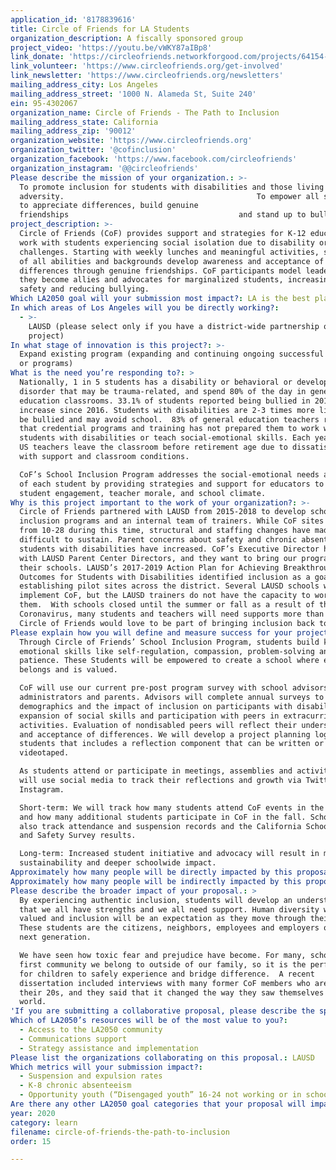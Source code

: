 ```yaml
---
application_id: '8178839616'
title: Circle of Friends for LA Students
organization_description: A fiscally sponsored group
project_video: 'https://youtu.be/vWKY87aIBp8'
link_donate: 'https://circleofriends.networkforgood.com/projects/64154-circleofriends'
link_volunteer: 'https://www.circleofriends.org/get-involved'
link_newsletter: 'https://www.circleofriends.org/newsletters'
mailing_address_city: Los Angeles
mailing_address_street: '1000 N. Alameda St, Suite 240'
ein: 95-4302067
organization_name: Circle of Friends - The Path to Inclusion
mailing_address_state: California
mailing_address_zip: '90012'
organization_website: 'https://www.circleofriends.org'
organization_twitter: '@cofinclusion'
organization_facebook: 'https://www.facebook.com/circleofriends'
organization_instagram: '@@circleofriends'
Please describe the mission of your organization.: >-
  To promote inclusion for students with disabilities and those living with
  adversity.                                           To empower all students
  to appreciate differences, build genuine
  friendships                                      and stand up to bullying.  
project_description: >-
  Circle of Friends (CoF) provides support and strategies for K-12 educators who
  work with students experiencing social isolation due to disability or other
  challenges. Starting with weekly lunches and meaningful activities, students
  of all abilities and backgrounds develop awareness and acceptance of
  differences through genuine friendships. CoF participants model leadership as
  they become allies and advocates for marginalized students, increasing school
  safety and reducing bullying.  
Which LA2050 goal will your submission most impact?: LA is the best place to LEARN
In which areas of Los Angeles will you be directly working?:
  - >-
    LAUSD (please select only if you have a district-wide partnership or
    project)
In what stage of innovation is this project?: >-
  Expand existing program (expanding and continuing ongoing successful projects
  or programs)
What is the need you’re responding to?: >
  Nationally, 1 in 5 students has a disability or behavioral or developmental
  disorder that may be trauma-related, and spend 80% of the day in general
  education classrooms. 33.1% of students reported being bullied in 2019, a 5%
  increase since 2016. Students with disabilities are 2-3 times more likely to
  be bullied and may avoid school.  83% of general education teachers report
  that credential programs and training has not prepared them to work with
  students with disabilities or teach social-emotional skills. Each year, 8% of
  US teachers leave the classroom before retirement age due to dissatisfaction
  with support and classroom conditions. 

  CoF’s School Inclusion Program addresses the social-emotional needs and safety
  of each student by providing strategies and support for educators to improve
  student engagement, teacher morale, and school climate. 
Why is this project important to the work of your organization?: >-
  Circle of Friends partnered with LAUSD from 2015-2018 to develop school
  inclusion programs and an internal team of trainers. While CoF sites expanded
  from 10-28 during this time, structural and staffing changes have made it
  difficult to sustain. Parent concerns about safety and chronic absenteeism for
  students with disabilities have increased. CoF’s Executive Director has met
  with LAUSD Parent Center Directors, and they want to bring our program to
  their schools. LAUSD’s 2017-2019 Action Plan for Achieving Breakthroughs in
  Outcomes for Students with Disabilities identified inclusion as a goal,
  establishing pilot sites across the district. Several LAUSD schools want to
  implement CoF, but the LAUSD trainers do not have the capacity to work with
  them.  With schools closed until the summer or fall as a result of the
  Coronavirus, many students and teachers will need supports more than ever.
  Circle of Friends would love to be part of bringing inclusion back to school
Please explain how you will define and measure success for your project.: >
  Through Circle of Friends’ School Inclusion Program, students build key social
  emotional skills like self-regulation, compassion, problem-solving and
  patience. These Students will be empowered to create a school where everyone
  belongs and is valued.

  CoF will use our current pre-post program survey with school advisors,
  administrators and parents. Advisors will complete annual surveys to record
  demographics and the impact of inclusion on participants with disabilities,
  expansion of social skills and participation with peers in extracurricular
  activities. Evaluation of nondisabled peers will reflect their understanding
  and acceptance of differences. We will develop a project planning log for
  students that includes a reflection component that can be written or
  videotaped.

  As students attend or participate in meetings, assemblies and activities, we
  will use social media to track their reflections and growth via Twitter,
  Instagram. 

  Short-term: We will track how many students attend CoF events in the spring
  and how many additional students participate in CoF in the fall. Schools can
  also track attendance and suspension records and the California School Climate
  and Safety Survey results.

  Long-term: Increased student initiative and advocacy will result in more
  sustainability and deeper schoolwide impact.  
Approximately how many people will be directly impacted by this proposal?: '90'
Approximately how many people will be indirectly impacted by this proposal?: '750'
Please describe the broader impact of your proposal.: >
  By experiencing authentic inclusion, students will develop an understanding
  that we all have strengths and we all need support. Human diversity will be
  valued and inclusion will be an expectation as they move through their lives.
  These students are the citizens, neighbors, employees and employers of the
  next generation.  

  We have seen how toxic fear and prejudice have become. For many, school is the
  first community we belong to outside of our family, so it is the perfect place
  for children to safely experience and bridge difference.  A recent
  dissertation included interviews with many former CoF members who are now in
  their 20s, and they said that it changed the way they saw themselves and the
  world. 
'If you are submitting a collaborative proposal, please describe the specific role of partner organizations in the project.': "As a collaborative partner, Los Angeles Unified School District will \n•\tSelect the local district and schools participating\n•\tIdentify onsite CoF Advisors to attend training and be members of the Inclusion Task Force\n•\tArrange coverage and meeting spaces for professional development, planning and meetings\n•\tBe responsible for keeping records of participation, surveys and other documentation for evaluation purposes.\n"
Which of LA2050’s resources will be of the most value to you?:
  - Access to the LA2050 community
  - Communications support
  - Strategy assistance and implementation
Please list the organizations collaborating on this proposal.: LAUSD
Which metrics will your submission impact?:
  - Suspension and expulsion rates
  - K-8 chronic absenteeism
  - Opportunity youth (“Disengaged youth” 16-24 not working or in school)
Are there any other LA2050 goal categories that your proposal will impact?: []
year: 2020
category: learn
filename: circle-of-friends-the-path-to-inclusion
order: 15

---
```


